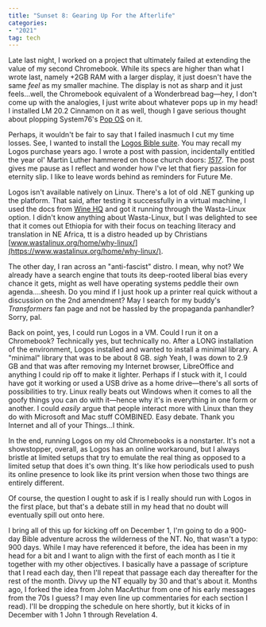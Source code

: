 ```yaml
---
title: "Sunset 8: Gearing Up For the Afterlife"
categories:
- "2021"
tag: tech
---
```


Late last night, I worked on a project that ultimately failed at extending the value of my second Chromebook.  While its specs are higher than what I wrote last, namely +2GB RAM with a larger display, it just doesn't have the same *feel* as my smaller machine.  The display is not as sharp and it just feels...well, the Chromebook equivalent of a Wonderbread bag—hey, I don't come up with the analogies, I just write about whatever pops up in my head!  I installed LM 20.2 Cinnamon on it as well, though I gave serious thought about plopping System76's [Pop OS](https://pop.system76.com/) on it.

Perhaps, it wouldn't be fair to say that I failed inasmuch I cut my time losses.  See, I wanted to install the [Logos Bible suite](https://www.logos.com/).  You may recall my Logos purchase years ago.  I wrote a post with passion, incidentally entitled the year ol' Martin Luther hammered on those church doors: *[1517](https://intjbill.com/logs/2017-04-24-1517/)*.  The post gives me pause as I reflect and wonder how I've let that fiery passion for eternity slip.  I like to leave words behind as reminders for Future Me.

Logos isn't available natively on Linux.  There's a lot of old .NET gunking up the platform.  That said, after testing it successfully in a virtual machine, I used the docs from [Wine HQ](https://appdb.winehq.org/objectManager.php?sClass=version&iId=39484) and got it running through the Wasta-Linux option.  I didn't know anything about Wasta-Linux, but I was delighted to see that it comes out Ethiopia for with their focus on teaching literacy and translation in NE Africa, tt is a distro headed up by Christians [www.wastalinux.org/home/why-linux/](https://www.wastalinux.org/home/why-linux/).

The other day, I ran across an "anti-fascist" distro.  I mean, why not?  We already have a search engine that touts its deep-rooted liberal bias every chance it gets, might as well have operating systems peddle their own agenda....sheesh. Do you mind if I just hook up a printer real quick without a discussion on the 2nd amendment? May I search for my buddy's *Transformers* fan page and not be hassled by the propaganda panhandler?  Sorry, pal.

Back on point, yes, I could run Logos in a VM.  Could I run it on a Chromebook? Technically yes, but technically no.  After a LONG installation of the environment, Logos installed and wanted to install a minimal library.  A "minimal" library that was to be about 8 GB.   *sigh* Yeah, I was down to 2.9 GB and that was after removing my Internet browser, LibreOffice and anything I could rip off to make it lighter.  Perhaps if I stuck with it, I could have got it working or used a USB drive as a home drive—there's all sorts of possibilities to try.  Linux really beats out Windows when it comes to all the goofy things you can do with it—hence why it's in everything in one form or another.  I could *easily* argue that people interact more with Linux than they do with Microsoft and Mac stuff COMBINED.  Easy debate.  Thank you Internet and all of your Things...I think.

In the end, running Logos on my old Chromebooks is a nonstarter.  It's not a showstopper, overall, as Logos has an online workaround, but I always bristle at limited setups that try to emulate the real thing as opposed to a limited setup that does it's own thing.  It's like how periodicals used to push its online presence to look like its print version when those two things are entirely different.

Of course, the question I ought to ask if is I really should run with Logos in the first place, but that's a debate still in my head that no doubt will eventually spill out onto here.

I bring all of this up for kicking off on December 1, I'm going to do a 900-day Bible adventure across the wilderness of the NT.  No, that wasn't a typo:  900 days.  While I may have referenced it before, the idea has been in my head for a bit and I want to align with the first of each month as I tie it together with my other objectives.  I basically have a passage of scripture that I read each day, then I'll repeat that passage each day thereafter for the rest of the month.  Divvy up the NT equally by 30 and that's about it.  Months ago, I forked the idea from John MacArthur from one of his early messages from the 70s I guess?  I may even line up commentaries for each section I read).  I'll be dropping the schedule on here shortly, but it kicks of in December with 1 John 1 through Revelation 4.
